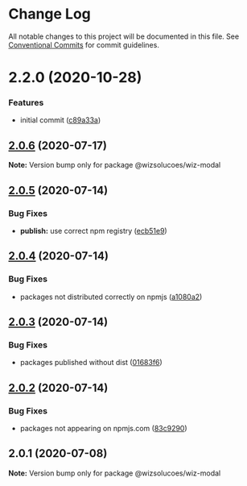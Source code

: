 # Change Log

All notable changes to this project will be documented in this file.
See [Conventional Commits](https://conventionalcommits.org) for commit guidelines.

# 2.2.0 (2020-10-28)


### Features

* initial commit ([c89a33a](https://github.com/wizsolucoes/syz/commit/c89a33a0d742dfa3bc3f131f5c9cf6ae4ed88923))





## [2.0.6](https://github.com/wizsolucoes/wc-wiz-modal/compare/@wizsolucoes/wiz-modal@2.0.5...@wizsolucoes/wiz-modal@2.0.6) (2020-07-17)

**Note:** Version bump only for package @wizsolucoes/wiz-modal





## [2.0.5](https://github.com/wizsolucoes/wc-wiz-modal/compare/@wizsolucoes/wiz-modal@2.0.1...@wizsolucoes/wiz-modal@2.0.5) (2020-07-14)


### Bug Fixes

* **publish:** use correct npm registry ([ecb51e9](https://github.com/wizsolucoes/wc-wiz-modal/commit/ecb51e91ff54ea0a3a13dbb712e69e31552ea924))





## [2.0.4](https://github.com/wizsolucoes/wc-wiz-modal/compare/@wizsolucoes/wiz-modal@2.0.1...@wizsolucoes/wiz-modal@2.0.4) (2020-07-14)


### Bug Fixes

* packages not distributed correctly on npmjs ([a1080a2](https://github.com/wizsolucoes/wc-wiz-modal/commit/a1080a267e4aea2160f96d7d62911b6907d7c2ea))





## [2.0.3](https://github.com/wizsolucoes/wc-wiz-modal/compare/@wizsolucoes/wiz-modal@2.0.2...@wizsolucoes/wiz-modal@2.0.3) (2020-07-14)


### Bug Fixes

* packages published without dist ([01683f6](https://github.com/wizsolucoes/wc-wiz-modal/commit/01683f631796401524c1061cadf73269df50242b))





## [2.0.2](https://github.com/wizsolucoes/wc-wiz-modal/compare/@wizsolucoes/wiz-modal@2.0.1...@wizsolucoes/wiz-modal@2.0.2) (2020-07-14)


### Bug Fixes

* packages not appearing on npmjs.com ([83c9290](https://github.com/wizsolucoes/wc-wiz-modal/commit/83c92900f98d4dde02329c805c3a185b873d65cb))





## 2.0.1 (2020-07-08)

**Note:** Version bump only for package @wizsolucoes/wiz-modal
